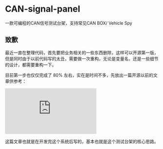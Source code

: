 # CAN-signal-panel
一款可编程的CAN信号测试台架，支持常见CAN BOX/ Vehicle Spy

## 致歉

最近一直在整理代码，首先要把业务相关的一些东西删除，这样可以开源第一版，但是同时由于以前代码写的太丑，需要做一次重构，无论是变量名，还是一些细节的设计，都需要重构一下。

目前第一步也仅仅完成了 80% 左右，实在是时间不多，先放出一篇开源以前的文章供参考：

![浅论Javascript在汽车信号测试中的应用](https://www.cnblogs.com/TsingJyujing/p/6851580.html)

这篇文章也就是在开发完这个系统后写的，基本也就是这个测试台架的核心思路。
